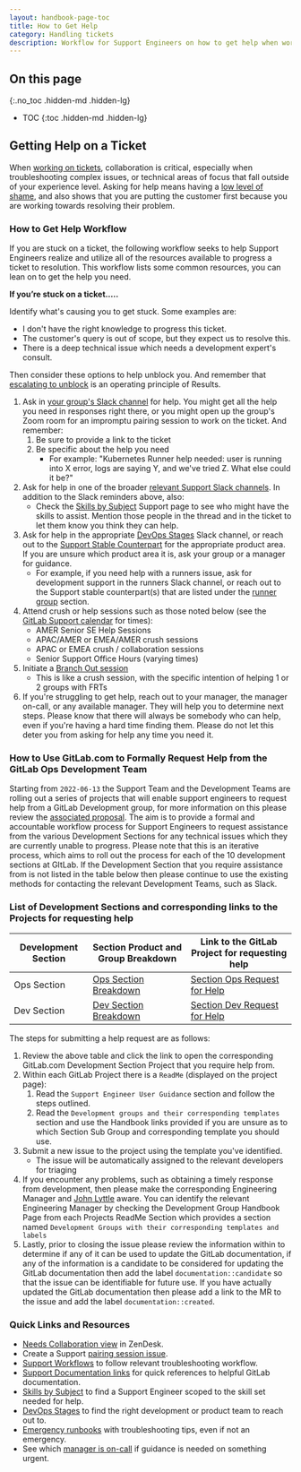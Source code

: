 ```yaml
---
layout: handbook-page-toc
title: How to Get Help
category: Handling tickets
description: Workflow for Support Engineers on how to get help when working on a ticket. 
---
```


## On this page
{:.no_toc .hidden-md .hidden-lg}

- TOC
{:toc .hidden-md .hidden-lg}

## Getting Help on a Ticket

When [working on tickets](https://about.gitlab.com/handbook/support/workflows/working-on-tickets.html), collaboration is critical, especially when troubleshooting complex issues, or technical areas of focus that fall outside of your experience level. Asking for help means having a [low level of shame](https://about.gitlab.com/handbook/values/#low-level-of-shame), and also shows that you are putting the customer first because you are working towards resolving their problem.

### How to Get Help Workflow

If you are stuck on a ticket, the following workflow seeks to help Support Engineers realize and utilize all of the resources available to progress a ticket to resolution. This workflow lists some common resources, you can lean on to get the help you need. 

**If you’re stuck on a ticket…..**

Identify what's causing you to get stuck. Some examples are:

* I don't have the right knowledge to progress this ticket.
* The customer's query is out of scope, but they expect us to resolve this.
* There is a deep technical issue which needs a development expert's consult.

Then consider these options to help unblock you. And remember that
[escalating to unblock](https://about.gitlab.com/handbook/values/#escalate-to-unblock)
is an operating principle of Results.

1. Ask in [your group's Slack channel](/handbook/support/support-global-groups/#slack) for help. You might get all the help you
   need in responses right there, or you might open up the group's Zoom room
   for an impromptu pairing session to work on the ticket. And remember:
   1. Be sure to provide a link to the ticket
   1. Be specific about the help you need
      - For example: "Kubernetes Runner help needed: user is running into X
        error, logs are saying Y, and we've tried Z. What else could it be?"
2. Ask for help in one of the broader
   [relevant Support Slack channels](https://about.gitlab.com/handbook/support/#slack).
   In addition to the Slack reminders above, also:
   - Check the [Skills by Subject](https://gitlab-com.gitlab.io/support/team/skills-by-subject.html)
     Support page to see who might have the skills to assist. Mention those
     people in the thread and in the ticket to let them know you think they
     can help.
3. Ask for help in the appropriate [DevOps Stages](https://about.gitlab.com/handbook/product/categories/#devops-stages) Slack channel,
   or reach out to the [Support Stable Counterpart](../support-stable-counterparts.html)
   for the appropriate product area. If you are unsure which product area it is,
   ask your group or a manager for guidance.
   - For example, if you need help with a runners issue, ask for development
     support in the runners Slack channel, or reach out to the Support stable
     counterpart(s) that are listed under the
     [runner group](https://about.gitlab.com/handbook/product/categories/#runner-group)
     section.
4. Attend crush or help sessions such as those noted below (see the [GitLab Support calendar](https://calendar.google.com/calendar/u/0?cid=Z2l0bGFiLmNvbV85YnMxNTllaHJjNXRxZ2x1cjg4ZGpiZDUxa0Bncm91cC5jYWxlbmRhci5nb29nbGUuY29t) for times):
    - AMER Senior SE Help Sessions
    - APAC/AMER or EMEA/AMER crush sessions
    - APAC or EMEA crush / collaboration sessions
    - Senior Support Office Hours (varying times)
5. Initiate a [Branch Out session](/handbook/support/support-global-groups/branch-out-sessions.html)
   - This is like a crush session, with the specific intention of helping 1 or 2
     groups with FRTs
6. If you're struggling to get help, reach out to your manager, the manager
   on-call, or any available manager. They will help you to determine next steps.
   Please know that there will always be somebody who can help, even if you're
   having a hard time finding them. Please do not let this deter you from
   asking for help any time you need it.

### How to Use GitLab.com to Formally Request Help from the GitLab Ops Development Team

Starting from `2022-06-13` the Support Team and the Development Teams are rolling out a series of projects that will enable support engineers to request help from a GitLab Development group, for more information on this please review the [associated proposal](https://gitlab.com/gitlab-com/support/support-team-meta/-/issues/4023). The aim is to provide a formal and accountable workflow process for Support Engineers to request assistance from the various Development Sections for any technical issues which they are currently unable to progress.  Please note that this is an iterative process, which aims to roll out the process for each of the 10 development sections at GItLab. If the Development Section that you require assistance from is not listed in the table below then please continue to use the existing methods for contacting the relevant Development Teams, such as Slack. 

### List of Development Sections and corresponding links to the Projects for requesting help

| Development Section | Section Product and Group Breakdown | Link to the GitLab Project for requesting help | 
| ----------- | -------------- | -------- | 
| Ops Section | [Ops Section Breakdown](https://about.gitlab.com/handbook/product/categories/#ops-section)| [Section Ops Request for Help](https://gitlab.com/gitlab-com/ops-sub-department/section-ops-request-for-help/) | 
| Dev Section | [Dev Section Breakdown](https://about.gitlab.com/handbook/product/categories/#dev-section) | [Section Dev Request for Help](https://gitlab.com/gitlab-com/dev-sub-department/section-dev-request-for-help/) | 

The steps for submitting a help request are as follows:

1. Review the above table and click the link to open the corresponding GitLab.com Development Section Project that you require help from.
1. Within each GitLab Project there is a `ReadMe` (displayed on the project page):
   1. Read the `Support Engineer User Guidance` section and follow the steps outlined.
   2. Read the `Development groups and their corresponding templates` section and use the Handbook links provided if you are unsure as to which Section Sub Group and corresponding template you should use.
1. Submit a new issue to the project using the template you've identified.
   - The issue will be automatically assigned to the relevant developers for triaging
1. If you encounter any problems, such as obtaining a timely response from development, then please make the corresponding Engineering Manager and [John Lyttle](https://gitlab.com/jlyttle) aware. You can identify the relevant Engineering Manager by checking the Development Group Handbook Page from each Projects ReadMe Section which provides a section named `Development Groups with their corresponding templates and labels`
1. Lastly, prior to closing the issue please review the information within to determine if any of it can be used to update the GitLab documentation, if any of the information is a candidate to be considered for updating the GitLab documentation then add the label `documentation::candidate` so that the issue can be identifiable for future use. If you have actually updated the GitLab documentation then please add a link to the MR to the issue and add the label `documentation::created`.


### Quick Links and Resources
- [Needs Collaboration view](https://gitlab.zendesk.com/agent/filters/360080204660) in ZenDesk.
- Create a Support [pairing session issue](https://gitlab.com/gitlab-com/support/support-pairing).
- [Support Workflows](https://about.gitlab.com/handbook/support/workflows/) to follow relevant troubleshooting workflow.
- [Support Documentation links](https://about.gitlab.com/handbook/support/#documentation) for quick references to helpful GitLab documentation.
- [Skills by Subject](https://gitlab-com.gitlab.io/support/team/skills-by-subject.html) to find a Support Engineer scoped to the skill set needed for help.
- [DevOps Stages](https://about.gitlab.com/handbook/product/categories/#devops-stages) to find the right development or product team to reach out to.
- [Emergency runbooks](https://gitlab.com/gitlab-com/support/emergency-runbook/-/tree/master/.gitlab/issue_templates) with troubleshooting tips, even if not an emergency.
- See which [manager is on-call](https://gitlab.pagerduty.com/escalation_policies#PGNLUZ1) if guidance is needed on something urgent.
